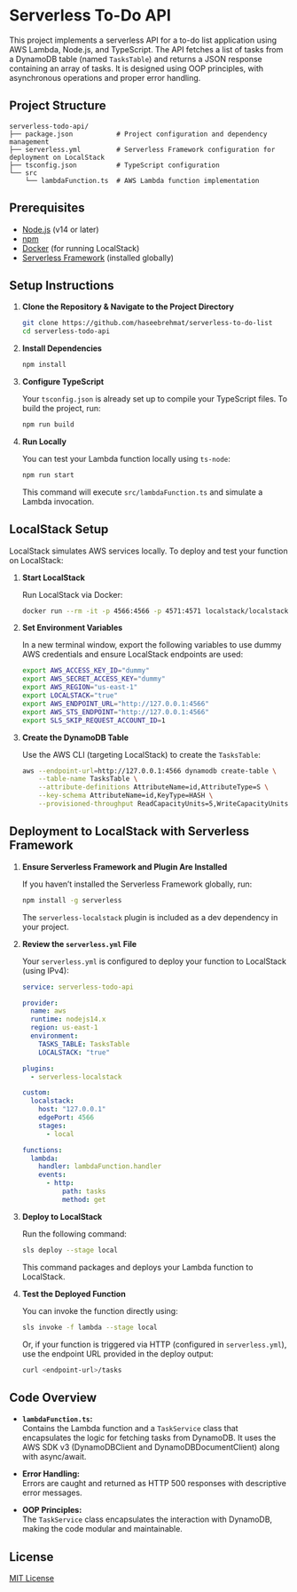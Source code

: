 # Serverless To-Do API

This project implements a serverless API for a to-do list application using AWS Lambda, Node.js, and TypeScript. The API fetches a list of tasks from a DynamoDB table (named `TasksTable`) and returns a JSON response containing an array of tasks. It is designed using OOP principles, with asynchronous operations and proper error handling.

## Project Structure

```
serverless-todo-api/
├── package.json           # Project configuration and dependency management
├── serverless.yml         # Serverless Framework configuration for deployment on LocalStack
├── tsconfig.json          # TypeScript configuration
└── src
    └── lambdaFunction.ts  # AWS Lambda function implementation
```

## Prerequisites

- [Node.js](https://nodejs.org/) (v14 or later)
- [npm](https://www.npmjs.com/)
- [Docker](https://www.docker.com/) (for running LocalStack)
- [Serverless Framework](https://www.serverless.com/) (installed globally)

## Setup Instructions

1. **Clone the Repository & Navigate to the Project Directory**

   ```bash
   git clone https://github.com/haseebrehmat/serverless-to-do-list
   cd serverless-todo-api
   ```

2. **Install Dependencies**

   ```bash
   npm install
   ```

3. **Configure TypeScript**

   Your `tsconfig.json` is already set up to compile your TypeScript files. To build the project, run:

   ```bash
   npm run build
   ```

4. **Run Locally**

   You can test your Lambda function locally using `ts-node`:

   ```bash
   npm run start
   ```

   This command will execute `src/lambdaFunction.ts` and simulate a Lambda invocation.

## LocalStack Setup

LocalStack simulates AWS services locally. To deploy and test your function on LocalStack:

1. **Start LocalStack**

   Run LocalStack via Docker:

   ```bash
   docker run --rm -it -p 4566:4566 -p 4571:4571 localstack/localstack
   ```

2. **Set Environment Variables**

   In a new terminal window, export the following variables to use dummy AWS credentials and ensure LocalStack endpoints are used:

   ```bash
   export AWS_ACCESS_KEY_ID="dummy"
   export AWS_SECRET_ACCESS_KEY="dummy"
   export AWS_REGION="us-east-1"
   export LOCALSTACK="true"
   export AWS_ENDPOINT_URL="http://127.0.0.1:4566"
   export AWS_STS_ENDPOINT="http://127.0.0.1:4566"
   export SLS_SKIP_REQUEST_ACCOUNT_ID=1
   ```

3. **Create the DynamoDB Table**

   Use the AWS CLI (targeting LocalStack) to create the `TasksTable`:

   ```bash
   aws --endpoint-url=http://127.0.0.1:4566 dynamodb create-table \
       --table-name TasksTable \
       --attribute-definitions AttributeName=id,AttributeType=S \
       --key-schema AttributeName=id,KeyType=HASH \
       --provisioned-throughput ReadCapacityUnits=5,WriteCapacityUnits=5
   ```

## Deployment to LocalStack with Serverless Framework

1. **Ensure Serverless Framework and Plugin Are Installed**

   If you haven’t installed the Serverless Framework globally, run:

   ```bash
   npm install -g serverless
   ```

   The `serverless-localstack` plugin is included as a dev dependency in your project.

2. **Review the `serverless.yml` File**

   Your `serverless.yml` is configured to deploy your function to LocalStack (using IPv4):

   ```yaml
   service: serverless-todo-api

   provider:
     name: aws
     runtime: nodejs14.x
     region: us-east-1
     environment:
       TASKS_TABLE: TasksTable
       LOCALSTACK: "true"

   plugins:
     - serverless-localstack

   custom:
     localstack:
       host: "127.0.0.1"
       edgePort: 4566
       stages:
         - local

   functions:
     lambda:
       handler: lambdaFunction.handler
       events:
         - http:
             path: tasks
             method: get
   ```

3. **Deploy to LocalStack**

   Run the following command:

   ```bash
   sls deploy --stage local
   ```

   This command packages and deploys your Lambda function to LocalStack.

4. **Test the Deployed Function**

   You can invoke the function directly using:

   ```bash
   sls invoke -f lambda --stage local
   ```

   Or, if your function is triggered via HTTP (configured in `serverless.yml`), use the endpoint URL provided in the deploy output:

   ```bash
   curl <endpoint-url>/tasks
   ```

## Code Overview

- **`lambdaFunction.ts`:**  
  Contains the Lambda function and a `TaskService` class that encapsulates the logic for fetching tasks from DynamoDB. It uses the AWS SDK v3 (DynamoDBClient and DynamoDBDocumentClient) along with async/await.

- **Error Handling:**  
  Errors are caught and returned as HTTP 500 responses with descriptive error messages.

- **OOP Principles:**  
  The `TaskService` class encapsulates the interaction with DynamoDB, making the code modular and maintainable.

## License

[MIT License](LICENSE)